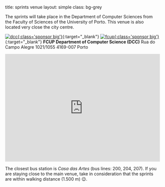 title: sprints venue
layout: simple
class: bg-grey

The sprints will take place in the Department of Computer Sciences from the Faculty of Sciences of the University of Porto. This venue is also located very close the city centre.

[![dcc](/static/images/sponsors/dcc.png){:class='sponsor big'}](https://www.dcc.fc.up.pt/){:target="_blank"} [![fcup](/static/images/sponsors/fcup.png){:class='sponsor big'}](https://sigarra.up.pt/fcup/){:target="_blank"}
**FCUP Department of Computer Science (DCC)**
Rua do Campo Alegre 1021/1055
4169-007 Porto

<iframe width="100%" height="350" id="gmap_canvas" src="https://maps.google.com/maps?q=fcup%20dcc&t=&z=13&ie=UTF8&iwloc=&output=embed" frameborder="0" scrolling="no" marginheight="0" marginwidth="0"></iframe>

The closest bus station is *Casa das Artes* (bus lines: 200, 204, 207). If you are staying close to the main venue, take in consideration that the sprints are within walking distance (1.500 m) 😉.
